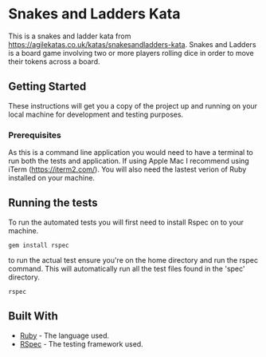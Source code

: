 # Snakes and Ladders Kata

This is a snakes and ladder kata from https://agilekatas.co.uk/katas/snakesandladders-kata. Snakes and Ladders is a board game involving two or more players rolling dice in order to move their tokens across a board.

## Getting Started

These instructions will get you a copy of the project up and running on your local machine for development and testing purposes.

### Prerequisites

As this is a command line application you would need to have a terminal to run both the tests and application. If using Apple Mac I recommend using iTerm (https://iterm2.com/). You will also need the lastest verion of Ruby installed on your machine.


## Running the tests

To run the automated tests you will first need to install Rspec on to your machine.

```
gem install rspec
```
to run the actual test ensure you're on the home directory and run the rspec command. This will automatically run all the test files found in the 'spec' directory.

```
rspec
```


## Built With

* [Ruby](https://www.ruby-lang.org/en/) - The language used.
* [RSpec](http://rspec.info/) - The testing framework used.
